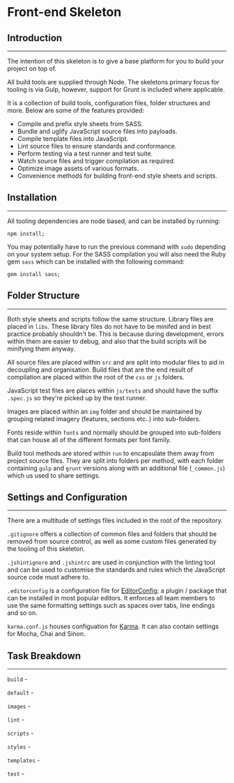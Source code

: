 # Front-end Skeleton

## Introduction
***
The intention of this skeleton is to give a base platform for you to build your project on top of.

All build tools are supplied through Node. The skeletons primary focus for tooling is via Gulp, however, support for Grunt is included where applicable.

It is a collection of build tools, configuration files, folder structures and more. Below are some of the features provided:

- Compile and prefix style sheets from SASS.
- Bundle and uglify JavaScript source files into payloads.
- Compile template files into JavaScript.
- Lint source files to ensure standards and conformance.
- Perform testing via a test runner and test suite.
- Watch source files and trigger compilation as required.
- Optimize image assets of various formats.
- Convenience methods for building front-end style sheets and scripts.

## Installation
***
All tooling dependencies are node based, and can be installed by running:

```
npm install;
```

You may potentially have to run the previous command with `sudo` depending on your system setup. For the SASS compilation you will also need the Ruby gem `sass` which can be installed with the following command:

```
gem install sass;
```

## Folder Structure
***
Both style sheets and scripts follow the same structure. Library files are placed in `libs`. These library files do not have to be minifed and in best practice probably shouldn't be. This is because during development, errors within them are easier to debug, and also that the build scripts will be minifying them anyway.

All source files are placed within `src` and are split into modular files to aid in decoupling and organisation. Build files that are the end result of compilation are placed within the root of the `css` or `js` folders.

JavaScript test files are places within `js/tests` and should have the suffix `.spec.js` so they're picked up by the test runner.

Images are placed within an `img` folder and should be maintained by grouping related imagery (features, sections etc..) into sub-folders.

Fonts reside within `fonts` and normally should be grouped into sub-folders that can house all of the different formats per font family.

Build tool methods are stored within `run` to encapsulate them away from project source files. They are split into folders per method, with each folder containing `gulp` and `grunt` versions along with an additional file (`_common.js`) which us used to share settings.

## Settings and Configuration
***
There are a multitude of settings files included in the root of the repository.

`.gitignore` offers a collection of common files and folders that should be removed from source control, as well as some custom files generated by the tooling of this skeleton.

`.jshintignore` and `.jshintrc` are used in conjunction with the linting tool and can be used to customise the standards and rules which the JavaScript source code must adhere to.

`.editorconfig` is a configuration file for [EditorConfig](http://editorconfig.org/); a plugin / package that can be installed in most popular editors. It enforces all team members to use the same formatting settings such as spaces over tabs, line endings and so on.

`karma.conf.js` houses configuation for [Karma](http://karma-runner.github.io/). It can also contain settings for Mocha, Chai and Sinon.

## Task Breakdown
***
`build` -

`default` -

`images` -

`lint` -

`scripts` -

`styles` -

`templates` -

`test` -
